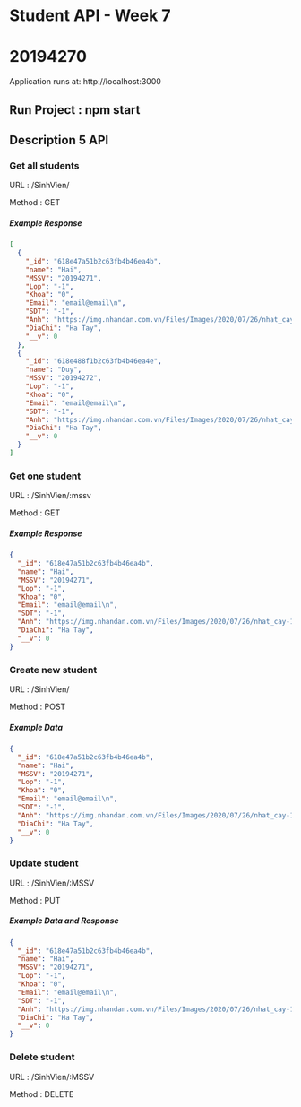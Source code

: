 # Student API - Week 7
# 20194270
 Application runs at: http://localhost:3000
## Run Project :  npm start
## Description 5 API
### Get all students

URL : /SinhVien/

Method : GET

##### Example Response
```json
[
  {
    "_id": "618e47a51b2c63fb4b46ea4b",
    "name": "Hai",
    "MSSV": "20194271",
    "Lop": "-1",
    "Khoa": "0",
    "Email": "email@email\n",
    "SDT": "-1",
    "Anh": "https://img.nhandan.com.vn/Files/Images/2020/07/26/nhat_cay-1595747664059.jpg",
    "DiaChi": "Ha Tay",
    "__v": 0
  },
  {
    "_id": "618e488f1b2c63fb4b46ea4e",
    "name": "Duy",
    "MSSV": "20194272",
    "Lop": "-1",
    "Khoa": "0",
    "Email": "email@email\n",
    "SDT": "-1",
    "Anh": "https://img.nhandan.com.vn/Files/Images/2020/07/26/nhat_cay-1595747664059.jpg",
    "DiaChi": "Ha Tay",
    "__v": 0
  }
]

```
### Get one student

URL : /SinhVien/:mssv

Method : GET

##### Example Response
```json
{
  "_id": "618e47a51b2c63fb4b46ea4b",
  "name": "Hai",
  "MSSV": "20194271",
  "Lop": "-1",
  "Khoa": "0",
  "Email": "email@email\n",
  "SDT": "-1",
  "Anh": "https://img.nhandan.com.vn/Files/Images/2020/07/26/nhat_cay-1595747664059.jpg",
  "DiaChi": "Ha Tay",
  "__v": 0
}
```
### Create new student

URL : /SinhVien/

Method : POST

##### Example Data
```json
{
  "_id": "618e47a51b2c63fb4b46ea4b",
  "name": "Hai",
  "MSSV": "20194271",
  "Lop": "-1",
  "Khoa": "0",
  "Email": "email@email\n",
  "SDT": "-1",
  "Anh": "https://img.nhandan.com.vn/Files/Images/2020/07/26/nhat_cay-1595747664059.jpg",
  "DiaChi": "Ha Tay",
  "__v": 0
}
```
### Update student

URL : /SinhVien/:MSSV

Method : PUT

##### Example Data and Response
```json
{
  "_id": "618e47a51b2c63fb4b46ea4b",
  "name": "Hai",
  "MSSV": "20194271",
  "Lop": "-1",
  "Khoa": "0",
  "Email": "email@email\n",
  "SDT": "-1",
  "Anh": "https://img.nhandan.com.vn/Files/Images/2020/07/26/nhat_cay-1595747664059.jpg",
  "DiaChi": "Ha Tay",
  "__v": 0
}
````

### Delete student

URL : /SinhVien/:MSSV

Method : DELETE

